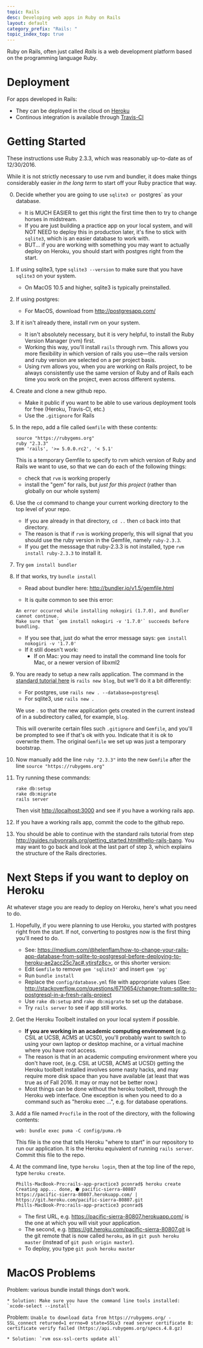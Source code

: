 ```yaml
---
topic: Rails
desc: Developing web apps in Ruby on Rails
layout: default
category_prefix: "Rails: "
topic_index_top: true
---
```


Ruby on Rails, often just called  *Rails* is a web development platform based on the programming language Ruby.

# Deployment

For apps developed in Rails:

* They can be deployed in the cloud on [Heroku](/topics/heroku)
* Continous integration is available through [Travis-CI](/topics/travis-ci/)

# Getting Started

These instructions use Ruby 2.3.3, which was reasonably up-to-date as of 12/30/2016.    

While it is not strictly necessary to use rvm and bundler, it does make things considerably easier <em>in the long term</em> to start off your Ruby practice that way.

0.  Decide whether you are going to use `sqlite3 or `postgres` as your database.   
    * It is MUCH EASIER to get this right the first time then to try to change horses in midstream.
    * If you are just building a practice app on your local system, and will NOT NEED to deploy this in production later, it's fine to stick with `sqlite3`, which is an easier database to work with.
    * BUT... if you are working with something you may want to actually deploy on Heroku, you should start with postgres right from the start. 
    
1.  If using sqlite3, type `sqlite3 --version` to make sure that you have `sqlite3` on your system.   
    * On MacOS 10.5 and higher, sqlite3 is typically preinstalled.
    
1.  If using postgres:
    * For MacOS, download from <http://postgresapp.com/>

1.  If it isn't already there, install rvm on your system.
    * It isn't absolutely necessary, but it is very helpful, to install the Ruby Version Manager (rvm) first.
    * Working this way, you'll install `rails` through rvm.   This allows you more flexibility in which
        version of rails you use&mdash;the
        rails version and ruby version are selected on a per project basis.
    * Using rvm allows you, when you are working on Rails project, to be always consistently use the same version of
        Ruby and of Rails each time you work on the project, even across different systems.
        
2.  Create and clone a new github repo.   
    * Make it public if you want to be able to use various deployment tools for free (Heroku, Travis-CI, etc.)
    * Use the `.gitignore` for Rails
    
3.  In the repo, add a file called `Gemfile` with these contents:
    ```
    source "https://rubygems.org"
    ruby "2.3.3"
    gem 'rails', '>= 5.0.0.rc2', '< 5.1'
    ```
    
    This is a temporary Gemfile to specify to rvm which version of Ruby and Rails we want to use, so that we can do each of the following things:
    
    * check that `rvm` is working properly 
    * install the "gem" for rails, but *just for this project* (rather than globally on our whole system)
    
4.  Use the `cd` command to change your current working directory to the top level of your repo.  
    * If you are already in that directory, `cd ..` then `cd` back into that directory.
    * The reason is that if `rvm` is working properly, this will signal that you should use the ruby version in the Gemfile, namely `ruby-2.3.3`.
    * If you get the messsage that ruby-2.3.3 is not installed, type `rvm install ruby-2.3.3` to install it.

5.  Try `gem install bundler`

6.  If that works, try `bundle install`
    * Read about bundler here: <http://bundler.io/v1.5/gemfile.html>
        
    * It is quite common to see this error:
    
    ```
    An error occurred while installing nokogiri (1.7.0), and Bundler cannot continue.
    Make sure that `gem install nokogiri -v '1.7.0'` succeeds before bundling.
    ```
    
    * If you see that, just do what the error message says: `gem install nokogiri -v '1.7.0'`  
    * If it still doesn't work:
        * If on Mac: you may need to install the command line tools for Mac, or a newer version of libxml2
        
8.  You are ready to setup a new rails application.   The command in the [standard tutorial here](http://guides.rubyonrails.org/getting_started.html#creating-the-blog-application) is `rails new blog`, but we'll do it
    a bit differently:

    * For postgres, use `rails new . --database=postgresql`
    * For sqlite3, use `rails new .`

    We use `.` so that the new application gets created in the current instead of in a subdirectory called, for example,
    `blog`.

    This will overwrite certain files such `.gitignore` and `Gemfile`, and you'll be prompted to see if that's ok with you.
    Indicate that it is ok to overwrite them.   The original `Gemfile` we set up was just a temporary bootstrap.
    
9. Now manually add the line `ruby "2.3.3"` into the new `Gemfile` after the line `source "https://rubygems.org"`

10. Try running these commands:
    ```
    rake db:setup
    rake db:migrate
    rails server
    ```
    
    Then visit <http://localhost:3000> and see if you have a working rails app.

11. If you have a working rails app, commit the code to the github repo.

12. You should be able to continue with the standard rails tutorial from step <http://guides.rubyonrails.org/getting_started.html#hello-rails-bang>.  You may want to go back and look at the last part of step 3, which explains the structure of the Rails directories.

# Next Steps if you want to deploy on Heroku

At whatever stage you are ready to deploy on Heroku, here's what you need to do.

1. Hopefully, if you were planning to use Heroku, you started with postgres right from the start.  If not, converting to postgres now is the first thing you'll need to do.     
    
    * See: https://medium.com/@helenflam/how-to-change-your-rails-app-database-from-sqlite-to-postgresql-before-deploying-to-heroku-ae2acc25c7ac#.ytirsfz8c>, or this shorter version:
    * Edit `Gemfile` to remove `gem 'sqlite3'` and insert `gem 'pg'`
    * Run `bundle install`
    * Replace the `config/database.yml` file with appropriate values (See: <http://stackoverflow.com/questions/6710654/change-from-sqlite-to-postgresql-in-a-fresh-rails-project>
    * Use `rake db:setup` and `rake db:migrate` to set up the database.
    * Try `rails server` to see if app still works.

2. Get the Heroku Toolbelt installed on your local system if possible. 
    * <b>If you are working in an academic computing environment</b> (e.g. CSIL at UCSB, ACMS at UCSD), you'll probably
         want to switch to using your own laptop or desktop machine, or a virtual machine where you have root access.
    * The reason is that in an academic computing environment where you don't have root, (e.g. CSIL at UCSB, 
         ACMS at UCSD)  getting the Heroku toolbelt installed involves some nasty hacks, and may require more 
         disk space than you have available (at least that was true as of Fall 2016.  It may or may not be better now.)
    * Most things can be done without the heroku toolbelt, through the Heroku web interface.  One exception is when
         you need to do a command such as "heroku exec ...", e.g. for database operations.

3. Add a file named `Procfile` in the root of the directory, with the following contents:

   ```
   web: bundle exec puma -C config/puma.rb
   ```
   
   This file is the one that tells Heroku "where to start" in our repository to run our application.  It is the Heroku
   equivalent of running `rails server`.   Commit this file to the repo.

4. At the command line, type `heroku login`, then at the top line of the repo, type `heroku create`.
         
    ```
    Phills-MacBook-Pro:rails-app-practice3 pconrad$ heroku create
    Creating app... done, ⬢ pacific-sierra-80807
    https://pacific-sierra-80807.herokuapp.com/ | https://git.heroku.com/pacific-sierra-80807.git
    Phills-MacBook-Pro:rails-app-practice3 pconrad$ 
    ```
    
    * The first URL, e.g. <https://pacific-sierra-80807.herokuapp.com/> is the one at which you will visit your application.
    * The second, e.g. <https://git.heroku.com/pacific-sierra-80807.git> is the git remote that is now called `heroku`, as in `git push heroku master` (instead of `git push origin master`).
    * To deploy, you type `git push heroku master`
    
# MacOS Problems

Problem: various bundle install things don't work.

    * Solution: Make sure you have the command line tools installed: `xcode-select --install`


Problem: `Unable to download data from https://rubygems.org/ - SSL_connect returned=1 errno=0 state=SSLv3 read server certificate B: certificate verify failed (https://api.rubygems.org/specs.4.8.gz)`

    * Solution: `rvm osx-ssl-certs update all`

